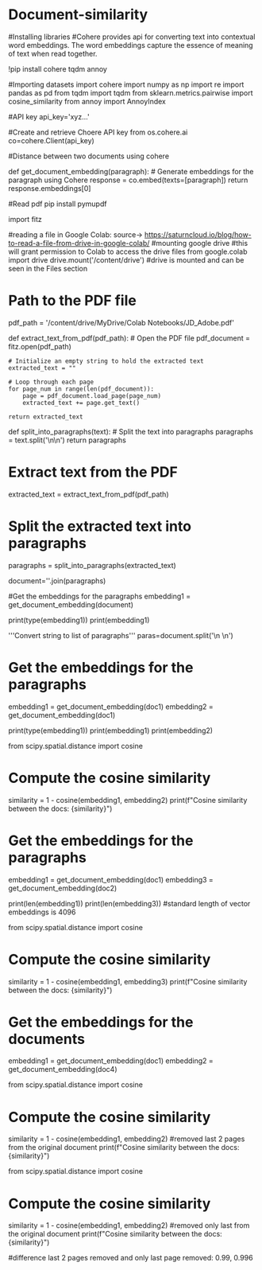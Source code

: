 # Document-similarity

#Installing libraries
#Cohere provides api for converting text into contextual word embeddings. The word embeddings capture the essence of meaning of text when read together.


!pip install cohere tqdm annoy


#Importing datasets
import cohere
import numpy as np
import re
import pandas as pd
from tqdm import tqdm
from sklearn.metrics.pairwise import cosine_similarity
from annoy import AnnoyIndex


#API key
api_key='xyz...'


#Create and retrieve Choere API key from os.cohere.ai
co=cohere.Client(api_key)


#Distance between two documents using cohere

def get_document_embedding(paragraph):
    # Generate embeddings for the paragraph using Cohere
    response = co.embed(texts=[paragraph])
    return response.embeddings[0]


#Read pdf
pip install pymupdf

import fitz


#reading a file in Google Colab: source-> https://saturncloud.io/blog/how-to-read-a-file-from-drive-in-google-colab/
#mounting google drive
#this will grant permission to Colab to access the drive files
from google.colab import drive
drive.mount('/content/drive')
#drive is mounted and can be seen in the Files section


# Path to the PDF file
pdf_path = '/content/drive/MyDrive/Colab Notebooks/JD_Adobe.pdf'


def extract_text_from_pdf(pdf_path):
    # Open the PDF file
    pdf_document = fitz.open(pdf_path)

    # Initialize an empty string to hold the extracted text
    extracted_text = ""

    # Loop through each page
    for page_num in range(len(pdf_document)):
        page = pdf_document.load_page(page_num)
        extracted_text += page.get_text()

    return extracted_text


def split_into_paragraphs(text):
    # Split the text into paragraphs
    paragraphs = text.split('\n\n')
    return paragraphs


# Extract text from the PDF
extracted_text = extract_text_from_pdf(pdf_path)

# Split the extracted text into paragraphs
paragraphs = split_into_paragraphs(extracted_text)


document=''.join(paragraphs)


#Get the embeddings for the paragraphs
embedding1 = get_document_embedding(document)


print(type(embedding1))
print(embedding1)


'''Convert string to list of paragraphs'''
paras=document.split('\n \n')


# Get the embeddings for the paragraphs
embedding1 = get_document_embedding(doc1)
embedding2 = get_document_embedding(doc1)


print(type(embedding1))
print(embedding1)
print(embedding2)


from scipy.spatial.distance import cosine

# Compute the cosine similarity
similarity = 1 - cosine(embedding1, embedding2)
print(f"Cosine similarity between the docs: {similarity}")


# Get the embeddings for the paragraphs
embedding1 = get_document_embedding(doc1)
embedding3 = get_document_embedding(doc2)


print(len(embedding1))
print(len(embedding3))
#standard length of vector embeddings is 4096


from scipy.spatial.distance import cosine

# Compute the cosine similarity
similarity = 1 - cosine(embedding1, embedding3)
print(f"Cosine similarity between the docs: {similarity}")


# Get the embeddings for the documents
embedding1 = get_document_embedding(doc1)
embedding2 = get_document_embedding(doc4)


from scipy.spatial.distance import cosine

# Compute the cosine similarity
similarity = 1 - cosine(embedding1, embedding2)
#removed last 2 pages from the original document
print(f"Cosine similarity between the docs: {similarity}")




from scipy.spatial.distance import cosine

# Compute the cosine similarity
similarity = 1 - cosine(embedding1, embedding2)
#removed only last from the original document
print(f"Cosine similarity between the docs: {similarity}")

#difference last 2 pages removed and only last page removed: 0.99, 0.996


